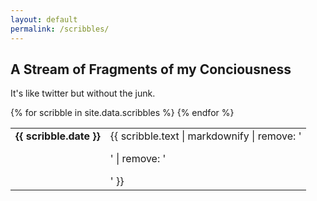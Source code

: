 ```yaml
---
layout: default
permalink: /scribbles/
---
```


<section>
    <h1>A Stream of Fragments of my Conciousness</h1>
    <p>It's like twitter but without the junk.</p>
    <table>
        {% for scribble in site.data.scribbles %}
            <tr style="vertical-align: top;">
                <td>
                    <strong><time datetime="{{ scribble.date | date_to_xmlschema }}">{{ scribble.date }}</time></strong>
                </td>
                <!-- TODO: Move into CSS !-->
                <td style="padding-left: 0.5em;">
                    {{ scribble.text | markdownify | remove: '<p>' | remove: '</p>' }}
                </td>
            </tr>
        {% endfor %}
    </table>
</section>
